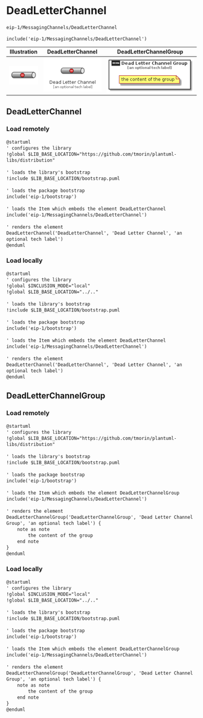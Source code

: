 # DeadLetterChannel


```text
eip-1/MessagingChannels/DeadLetterChannel
```

```text
include('eip-1/MessagingChannels/DeadLetterChannel')
```



| Illustration | DeadLetterChannel | DeadLetterChannelGroup |
| :---: | :---: | :---: |
| ![illustration for Illustration](../../eip-1/MessagingChannels/DeadLetterChannel.png) | ![illustration for DeadLetterChannel](../../eip-1/MessagingChannels/DeadLetterChannel.Local.png) | ![illustration for DeadLetterChannelGroup](../../eip-1/MessagingChannels/DeadLetterChannelGroup.Local.png) |




## DeadLetterChannel

### Load remotely
```plantuml
@startuml
' configures the library
!global $LIB_BASE_LOCATION="https://github.com/tmorin/plantuml-libs/distribution"

' loads the library's bootstrap
!include $LIB_BASE_LOCATION/bootstrap.puml

' loads the package bootstrap
include('eip-1/bootstrap')

' loads the Item which embeds the element DeadLetterChannel
include('eip-1/MessagingChannels/DeadLetterChannel')

' renders the element
DeadLetterChannel('DeadLetterChannel', 'Dead Letter Channel', 'an optional tech label')
@enduml
```

### Load locally
```plantuml
@startuml
' configures the library
!global $INCLUSION_MODE="local"
!global $LIB_BASE_LOCATION="../.."

' loads the library's bootstrap
!include $LIB_BASE_LOCATION/bootstrap.puml

' loads the package bootstrap
include('eip-1/bootstrap')

' loads the Item which embeds the element DeadLetterChannel
include('eip-1/MessagingChannels/DeadLetterChannel')

' renders the element
DeadLetterChannel('DeadLetterChannel', 'Dead Letter Channel', 'an optional tech label')
@enduml
```

## DeadLetterChannelGroup

### Load remotely
```plantuml
@startuml
' configures the library
!global $LIB_BASE_LOCATION="https://github.com/tmorin/plantuml-libs/distribution"

' loads the library's bootstrap
!include $LIB_BASE_LOCATION/bootstrap.puml

' loads the package bootstrap
include('eip-1/bootstrap')

' loads the Item which embeds the element DeadLetterChannelGroup
include('eip-1/MessagingChannels/DeadLetterChannel')

' renders the element
DeadLetterChannelGroup('DeadLetterChannelGroup', 'Dead Letter Channel Group', 'an optional tech label') {
    note as note
        the content of the group
    end note
}
@enduml
```

### Load locally
```plantuml
@startuml
' configures the library
!global $INCLUSION_MODE="local"
!global $LIB_BASE_LOCATION="../.."

' loads the library's bootstrap
!include $LIB_BASE_LOCATION/bootstrap.puml

' loads the package bootstrap
include('eip-1/bootstrap')

' loads the Item which embeds the element DeadLetterChannelGroup
include('eip-1/MessagingChannels/DeadLetterChannel')

' renders the element
DeadLetterChannelGroup('DeadLetterChannelGroup', 'Dead Letter Channel Group', 'an optional tech label') {
    note as note
        the content of the group
    end note
}
@enduml
```


